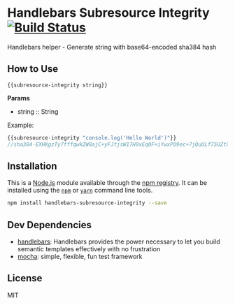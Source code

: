 # Handlebars Subresource Integrity [![Build Status](https://travis-ci.org/TiagoDanin/Handlebars-Subresource-Integrity.png?branch=master)](https://travis-ci.org/TiagoDanin/Handlebars-Subresource-Integrity)

Handlebars helper - Generate string with base64-encoded sha384 hash

## How to Use

```
{{subresource-integrity string}}
```

**Params**
- string :: String

Example:

```javascript
{{subresource-integrity "console.log('Hello World')"}}
//sha384-EXHKgzTy7fffqwkZW0ajC+yFJtjsW17H9xEq0F+iYwxPO9ec+7jQuULf75UZtXyc
```

## Installation

This is a [Node.js](https://nodejs.org/) module available through the
[npm registry](https://www.npmjs.com/). It can be installed using the
[`npm`](https://docs.npmjs.com/getting-started/installing-npm-packages-locally)
or
[`yarn`](https://yarnpkg.com/en/)
command line tools.

```sh
npm install handlebars-subresource-integrity --save
```

## Dev Dependencies

- [handlebars](https://ghub.io/handlebars): Handlebars provides the power necessary to let you build semantic templates effectively with no frustration
- [mocha](https://ghub.io/mocha): simple, flexible, fun test framework

## License

MIT
